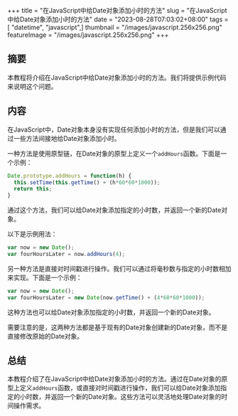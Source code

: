 +++
title = "在JavaScript中给Date对象添加小时的方法"
slug = "在JavaScript中给Date对象添加小时的方法"
date = "2023-08-28T07:03:02+08:00"
tags = [ "datetime", "javascript",]
thumbnail = "/images/javascript.256x256.png"
featureImage = "/images/javascript.256x256.png"
+++


## 摘要

本教程将介绍在JavaScript中给Date对象添加小时的方法。我们将提供示例代码来说明这个问题。

## 内容

在JavaScript中，Date对象本身没有实现任何添加小时的方法，但是我们可以通过一些方法间接地给Date对象添加小时。

一种方法是使用原型链，在Date对象的原型上定义一个`addHours`函数。下面是一个示例：

```javascript
Date.prototype.addHours = function(h) {
  this.setTime(this.getTime() + (h*60*60*1000));
  return this;
}
```

通过这个方法，我们可以给Date对象添加指定的小时数，并返回一个新的Date对象。

以下是示例用法：

```javascript
var now = new Date();
var fourHoursLater = now.addHours(4);
```

另一种方法是直接对时间戳进行操作。我们可以通过将毫秒数与指定的小时数相加来实现。下面是一个示例：

```javascript
var now = new Date();
var fourHoursLater = new Date(now.getTime() + (4*60*60*1000));
```

这种方法也可以给Date对象添加指定的小时数，并返回一个新的Date对象。

需要注意的是，这两种方法都是基于现有的Date对象创建新的Date对象，而不是直接修改原始的Date对象。

## 总结

本教程介绍了在JavaScript中给Date对象添加小时的方法。通过在Date对象的原型上定义`addHours`函数，或直接对时间戳进行操作，我们可以给Date对象添加指定的小时数，并返回一个新的Date对象。这些方法可以灵活地处理Date对象的时间操作需求。



